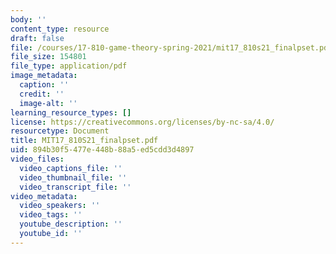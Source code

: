 ```yaml
---
body: ''
content_type: resource
draft: false
file: /courses/17-810-game-theory-spring-2021/mit17_810s21_finalpset.pdf
file_size: 154801
file_type: application/pdf
image_metadata:
  caption: ''
  credit: ''
  image-alt: ''
learning_resource_types: []
license: https://creativecommons.org/licenses/by-nc-sa/4.0/
resourcetype: Document
title: MIT17_810S21_finalpset.pdf
uid: 894b30f5-477e-448b-88a5-ed5cdd3d4897
video_files:
  video_captions_file: ''
  video_thumbnail_file: ''
  video_transcript_file: ''
video_metadata:
  video_speakers: ''
  video_tags: ''
  youtube_description: ''
  youtube_id: ''
---
```

